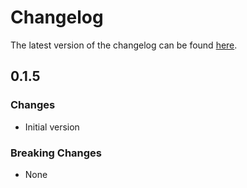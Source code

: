 # Changelog

The latest version of the changelog can be found [here](/Azure/bicep-registry-modules/blob/main/avm/res/network/connection/CHANGELOG.md).

## 0.1.5

### Changes

- Initial version

### Breaking Changes

- None
